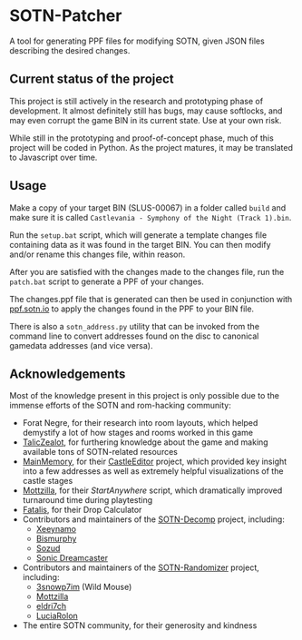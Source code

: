 # SOTN-Patcher

A tool for generating PPF files for modifying SOTN, given JSON files describing the desired changes.

## Current status of the project

This project is still actively in the research and prototyping phase of development. It almost definitely still has bugs, may cause softlocks, and may even corrupt the game BIN in its current state. Use at your own risk.

While still in the prototyping and proof-of-concept phase, much of this project will be coded in Python. As the project matures, it may be translated to Javascript over time.

## Usage

Make a copy of your target BIN (SLUS-00067) in a folder called `build` and make sure it is called `Castlevania - Symphony of the Night (Track 1).bin`.

Run the `setup.bat` script, which will generate a template changes file containing data as it was found in the target BIN. You can then modify and/or rename this changes file, within reason.

After you are satisfied with the changes made to the changes file, run the `patch.bat` script to generate a PPF of your changes.

The changes.ppf file that is generated can then be used in conjunction with [ppf.sotn.io](https://ppf.sotn.io/) to apply the changes found in the PPF to your BIN file.

There is also a `sotn_address.py` utility that can be invoked from the command line to convert addresses found on the disc to canonical gamedata addresses (and vice versa).

## Acknowledgements

Most of the knowledge present in this project is only possible due to the immense efforts of the SOTN and rom-hacking community:

- Forat Negre, for their research into room layouts, which helped demystify a lot of how stages and rooms worked in this game
- [TalicZealot](https://github.com/taliczealot), for furthering knowledge about the game and making available tons of SOTN-related resources
- [MainMemory](https://github.com/MainMemory), for their [CastleEditor](https://github.com/MainMemory/SotNCastleEditor) project, which provided key insight into a few addresses as well as extremely helpful visualizations of the castle stages
- [Mottzilla](https://github.com/MottZilla), for their _StartAnywhere_ script, which dramatically improved turnaround time during playtesting
- [Fatalis](https://github.com/fatalis), for their Drop Calculator
- Contributors and maintainers of the [SOTN-Decomp](https://github.com/Xeeynamo/sotn-decomp) project, including:
  - [Xeeynamo](https://github.com/Xeeynamo)
  - [Bismurphy](https://github.com/bismurphy)
  - [Sozud](https://github.com/sozud)
  - [Sonic Dreamcaster](https://github.com/sonicdcer)
- Contributors and maintainers of the [SOTN-Randomizer](https://github.com/3snowp7im/SotN-Randomizer) project, including:
  - [3snowp7im](https://github.com/3snowp7im) (Wild Mouse)
  - [Mottzilla](https://github.com/MottZilla)
  - [eldri7ch](https://github.com/eldri7ch2)
  - [LuciaRolon](https://github.com/LuciaRolon)
- The entire SOTN community, for their generosity and kindness